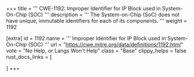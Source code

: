 +++
title = '''
CWE-1192: Improper Identifier for IP Block used in System-On-Chip (SOC)
'''
description	= '''
The System-on-Chip (SoC) does not have unique, immutable identifiers for each of its components.
'''
weight = 1192

[extra]
id = 1192
name = '''
Improper Identifier for IP Block used in System-On-Chip (SOC)
'''
url = "https://cwe.mitre.org/data/definitions/1192.html"
vote = "No Help, or Langs Won't Help"
class = "Base"
clippy_helps = false
rust_docs_links = [
	
]
+++
